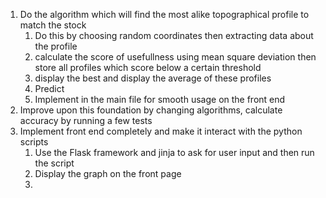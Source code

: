 1. Do the algorithm which will find the most alike topographical profile to match the stock
    1. Do this by choosing random coordinates then extracting data about the profile
    2. calculate the score of usefullness using mean square deviation then store all profiles which score below a certain threshold
    3. display the best and display the average of these profiles 
    4. Predict
    5. Implement in the main file for smooth usage on the front end
2. Improve upon this foundation by changing algorithms, calculate accuracy by running a few tests
3. Implement front end completely and make it interact with the python scripts
   1. Use the Flask framework and jinja to ask for user input and then run the script 
   2. Display the graph on the front page
   3. 